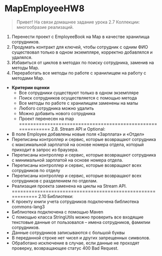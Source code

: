 # MapEmployeeHW8
> Привет!
На связи домашнее задание урока 2.7 Коллекции: многообразие реализаций.

1. Перенести проект с EmployeeBook на Map в качестве хранилища сотрудников.
2. Продумать контракт для ключей, чтобы сотрудник с одним ФИО существовал только в одном экземпляре, корректно добавлялся и удалялся.
3. Избавиться от циклов в методах по поиску сотрудника, заменив на методы Map.
4. Переработать все методы по работе с хранилищем на работу с методами Map.
- **Критерии оценки**
    - Все сотрудники существуют только в одном экземпляре
    - Поиск сотрудников осуществляется с помощью метода
    - Все методы по работе с хранилищем заменены на мапы
    - Любого сотрудника можно удалить
    - Можно добавить нового сотрудника
    - Проект перенесен на map
============================================================
2.8. Stream API и Optional:
- В поле Employee  добавлены новые поля «Зарплата» и «Отдел»
- Переписаны контроллер и сервис, которые возвращают сотрудника с максимальной зарплатой на основе номера отдела, который приходит в запрос из браузера.
- Переписаны контроллер и сервис, которые возвращают сотрудника с минимальной зарплатой на основе номера отдела.
- Переписаны контроллер и сервис, которые возвращают всех сотрудников по отделу
- Переписаны контроллер и сервис, которые возвращают всех сотрудников с разделением по отделам.
- Реализация проекта заменена на циклы на Stream API.
============================================================
2.10 Библиотеки:
- К проекту книги учета сотрудников подключена библиотека commons-lang3
- Библиотека подключена с помощью Maven
- С помощью класса StringUtils можно проверить все входящие текстовые данные от пользовался – имена сотрудников, фамилии сотрудников.
- Данные сотрудников записываются с большой буквы
- В переданной строке нет чисел и других запрещенных символов.
- Обработано исключение в случае, если данные не проходят проверку, возвращающее статус 400 Bad Request.
